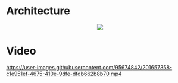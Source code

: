 # Architecture
<p align="center">
  <img src="https://user-images.githubusercontent.com/95674842/204072503-62400c1d-4e94-43c3-87de-85de7cfa56de.png">
</p>

# Video

https://user-images.githubusercontent.com/95674842/201657358-c1e951ef-4675-410e-9dfe-dfdb662b8b70.mp4
